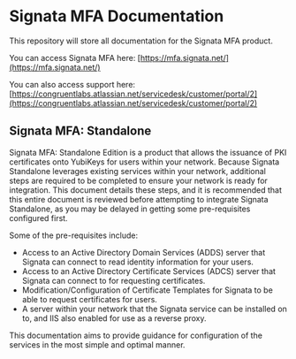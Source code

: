 # Signata MFA Documentation

This repository will store all documentation for the Signata MFA product.

You can access Signata MFA here: [https://mfa.signata.net/](https://mfa.signata.net/)

You can also access support here: [https://congruentlabs.atlassian.net/servicedesk/customer/portal/2](https://congruentlabs.atlassian.net/servicedesk/customer/portal/2)

## Signata MFA: Standalone

Signata MFA: Standalone Edition is a product that allows the issuance of PKI certificates onto YubiKeys for users within your network. Because Signata Standalone leverages existing services within your network, additional steps are required to be completed to ensure your network is ready for integration. This document details these steps, and it is recommended that this entire document is reviewed before attempting to integrate Signata Standalone, as you may be delayed in getting some pre-requisites configured first.

Some of the pre-requisites include:

* Access to an Active Directory Domain Services (ADDS) server that Signata can connect to read identity information for your users.
* Access to an Active Directory Certificate Services (ADCS) server that Signata can connect to for requesting certificates.
* Modification/Configuration of Certificate Templates for Signata to be able to request certificates for users.
* A server within your network that the Signata service can be installed on to, and IIS also enabled for use as a reverse proxy.

This documentation aims to provide guidance for configuration of the services in the most simple and optimal manner.
